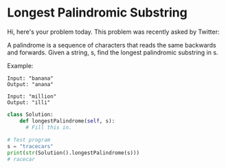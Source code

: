 # Longest Palindromic Substring

Hi, here's your problem today. This problem was recently asked by Twitter:

A palindrome is a sequence of characters that reads the same backwards and forwards. Given a string, s, find the longest palindromic substring in s.

Example:
```
Input: "banana"
Output: "anana"

Input: "million"
Output: "illi"
```

```python        
class Solution: 
    def longestPalindrome(self, s):
      # Fill this in.
      
# Test program
s = "tracecars"
print(str(Solution().longestPalindrome(s)))
# racecar
```